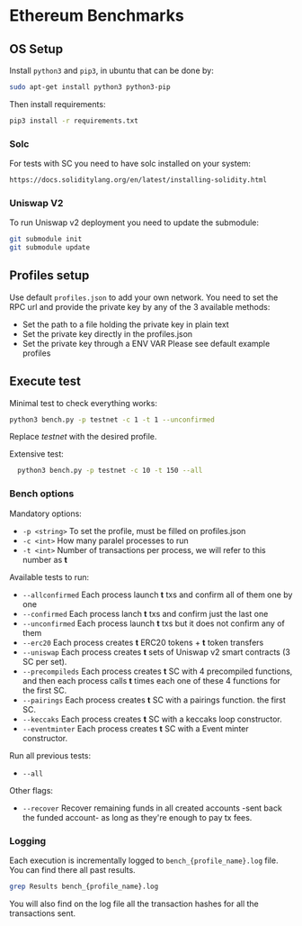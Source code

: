 # Ethereum Benchmarks
## OS Setup
Install ```python3``` and ```pip3```, in ubuntu that can be done by:
```bash
sudo apt-get install python3 python3-pip
```

Then install requirements:
```bash
pip3 install -r requirements.txt
```

### Solc
For tests with SC you need to have solc installed on your system:
```bash
https://docs.soliditylang.org/en/latest/installing-solidity.html
```

### Uniswap V2
To run Uniswap v2 deployment you need to update the submodule:
```bash
git submodule init
git submodule update
```

## Profiles setup
Use default ```profiles.json``` to add your own network.
You need to set the RPC url and provide the private key by any of the 3 available methods:
- Set the path to a file holding the private key in plain text
- Set the private key directly in the profiles.json
- Set the private key through a ENV VAR
Please see default example profiles

## Execute test
Minimal test to check everything works:
  ```bash
  python3 bench.py -p testnet -c 1 -t 1 --unconfirmed
  ```

  Replace *testnet* with the desired profile.

Extensive test:
```bash
  python3 bench.py -p testnet -c 10 -t 150 --all
  ```


  ### Bench options
  Mandatory options:
  - ```-p <string>``` To set the profile, must be filled on profiles.json
  - ```-c <int>``` How many paralel processes to run
  - ```-t <int>``` Number of transactions per process, we will refer to this number as **t**
  
  Available tests to run:
- ```--allconfirmed``` Each process launch **t** txs and confirm all of them one by one
- ```--confirmed``` Each process lanch **t** txs and confirm just the last one
- ```--unconfirmed``` Each process launch **t** txs but it does not confirm any of them
- ```--erc20``` Each process creates **t** ERC20 tokens + **t** token transfers
- ```--uniswap``` Each process creates **t** sets of Uniswap v2 smart contracts (3 SC per set).
- ```--precompileds``` Each process creates **t** SC with 4 precompiled functions, and then each process calls **t** times each one of these 4 functions for the first SC.
- ```--pairings``` Each process creates **t** SC with a pairings function. the first SC.
- ```--keccaks``` Each process creates **t** SC with a keccaks loop constructor.
- ```--eventminter``` Each process creates **t** SC with a Event minter constructor.

Run all previous tests:
- ```--all``` 

Other flags:

- ```--recover``` Recover remaining funds in all created accounts -sent back the funded account- as long as they're enough to pay tx fees.

### Logging
Each execution is incrementally logged to ```bench_{profile_name}.log``` file. You can find there all past results.
```bash
grep Results bench_{profile_name}.log
```
You will also find on the log file all the transaction hashes for all the transactions sent.
